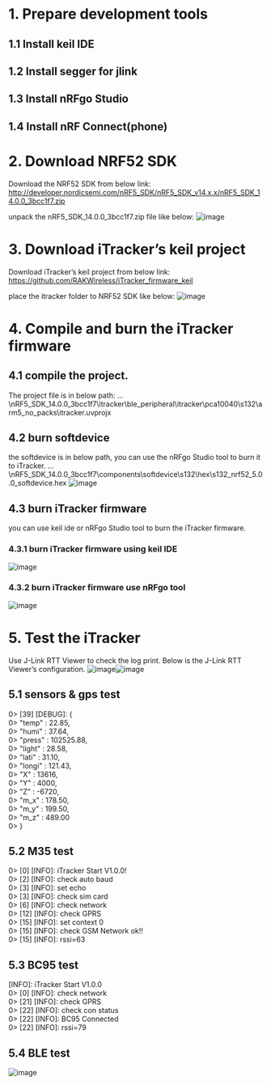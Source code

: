 # 1. Prepare development tools

## 1.1	Install keil IDE

## 1.2	Install segger for jlink

## 1.3	Install nRFgo Studio

## 1.4	Install nRF Connect(phone)

# 2. Download NRF52 SDK

Download the NRF52 SDK from below link:
http://developer.nordicsemi.com/nRF5_SDK/nRF5_SDK_v14.x.x/nRF5_SDK_14.0.0_3bcc1f7.zip

unpack the nRF5_SDK_14.0.0_3bcc1f7.zip file like below:
![image](https://github.com/RAKWireless/iTracker_firmware_keil/blob/master/images/1.png)
 
# 3. Download iTracker’s keil project

Download iTracker’s keil project from below link:
https://github.com/RAKWireless/iTracker_firmware_keil

place the itracker folder to NRF52 SDK like below:
![image](https://github.com/RAKWireless/iTracker_firmware_keil/blob/master/images/2.png) 


# 4. Compile and burn the iTracker firmware

## 4.1	compile the project.
The project file is in below path:
…\nRF5_SDK_14.0.0_3bcc1f7\itracker\ble_peripheral\itracker\pca10040\s132\arm5_no_packs\itracker.uvprojx

## 4.2	burn softdevice
the softdevice is in below path, you can use the nRFgo Studio tool to burn it to iTracker.
…\nRF5_SDK_14.0.0_3bcc1f7\components\softdevice\s132\hex\s132_nrf52_5.0.0_softdevice.hex
![image](https://github.com/RAKWireless/iTracker_firmware_keil/blob/master/images/3.png) 

## 4.3	burn iTracker firmware
you can use keil ide or nRFgo Studio tool to burn the iTracker firmware.
### 4.3.1	burn iTracker firmware using keil IDE
![image](https://github.com/RAKWireless/iTracker_firmware_keil/blob/master/images/4.png) 
### 4.3.2	burn iTracker firmware use nRFgo tool
![image](https://github.com/RAKWireless/iTracker_firmware_keil/blob/master/images/5.png)
 

# 5. Test the iTracker
Use J-Link RTT Viewer to check the log print. Below is the J-Link RTT Viewer’s configuration.
![image](https://github.com/RAKWireless/iTracker_firmware_keil/blob/master/images/6.png)![image](https://github.com/RAKWireless/iTracker_firmware_keil/blob/master/images/7.png)        
  
## 5.1	sensors & gps test 
0> [39] [DEBUG]: {<br>
 0> "temp" : 22.85,<br>
 0> "humi" : 37.64,<br>
 0> "press" : 102525.88,<br>
 0> "light" : 28.58,<br>
 0> "lati" : 31.10,<br>
 0> "longi" : 121.43,<br>
 0> "X" : 13616,<br>
 0> "Y" : 4000,<br>
 0> "Z" : -6720,<br>
 0> "m_x" : 178.50,<br>
 0> "m_y" : 199.50,<br>
 0> "m_z" : 489.00<br>
 0> }<br>
## 5.2	M35 test 
 0> [0] [INFO]: iTracker Start V1.0.0!<br>
 0> [2] [INFO]: check auto baud<br>
 0> [3] [INFO]: set echo<br>
 0> [3] [INFO]: check sim card<br>
 0> [6] [INFO]: check network<br>
 0> [12] [INFO]: check GPRS<br>
 0> [15] [INFO]: set context 0<br>
 0> [15] [INFO]: check GSM Network ok!!<br>
 0> [15] [INFO]: rssi=63<br>


## 5.3	BC95 test
 [INFO]: iTracker Start V1.0.0<br>
 0> [0] [INFO]: check network<br>
 0> [21] [INFO]: check GPRS<br>
 0> [22] [INFO]: check con status<br>
 0> [22] [INFO]: BC95 Connected<br>
 0> [22] [INFO]: rssi=79<br>

## 5.4	BLE test
 ![image](https://github.com/RAKWireless/iTracker_firmware_keil/blob/master/images/8.png)


